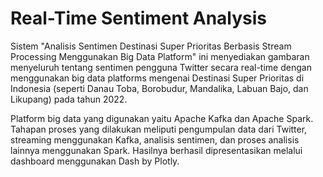 # Real-Time Sentiment Analysis

Sistem "Analisis Sentimen Destinasi Super Prioritas Berbasis Stream Processing Menggunakan Big Data Platform" ini menyediakan gambaran menyeluruh tentang sentimen pengguna Twitter secara real-time dengan menggunakan big data platforms mengenai Destinasi Super Prioritas di Indonesia (seperti Danau Toba, Borobudur, Mandalika, Labuan Bajo, dan Likupang) pada tahun 2022.

Platform big data yang digunakan yaitu Apache Kafka dan Apache Spark. Tahapan proses yang dilakukan meliputi pengumpulan data dari Twitter, streaming menggunakan Kafka, analisis sentimen, dan proses analisis lainnya menggunakan Spark. Hasilnya berhasil dipresentasikan melalui dashboard menggunakan Dash by Plotly.
